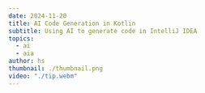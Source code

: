```yaml
---
date: 2024-11-20
title: AI Code Generation in Kotlin
subtitle: Using AI to generate code in IntelliJ IDEA
topics:
  - ai
  - aia
author: hs
thumbnail: ./thumbnail.png
video: "./tip.webm"
---
```


